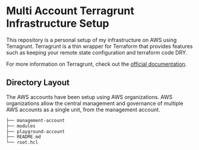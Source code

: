 # Multi Account Terragrunt Infrastructure Setup

This repository is a personal setup of my infrastructure on AWS using Terragrunt. Terragrunt is a thin wrapper for Terraform that provides features such as keeping your remote state configuration and terraform code DRY. 

For more information on Terragrunt, check out the [official documentation](https://terragrunt.gruntwork.io/docs/getting-started/quick-start/).

 ## Directory Layout

The AWS accounts have been setup using AWS organizations. AWS organizations allow the central management and governance of multiple AWS accounts as a single unit, from the management account. 


```bash
├── management-account
├── modules
├── playground-account
├── README.md
└── root.hcl
```